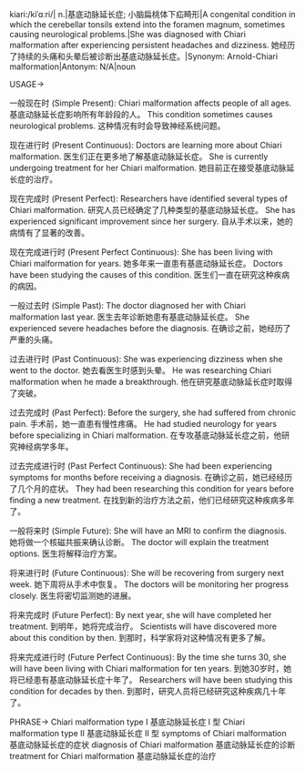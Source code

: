 kiari:/kiˈɑːri/| n.|基底动脉延长症; 小脑扁桃体下疝畸形|A congenital condition in which the cerebellar tonsils extend into the foramen magnum, sometimes causing neurological problems.|She was diagnosed with Chiari malformation after experiencing persistent headaches and dizziness. 她经历了持续的头痛和头晕后被诊断出基底动脉延长症。|Synonym:  Arnold-Chiari malformation|Antonym: N/A|noun


USAGE->

一般现在时 (Simple Present):
Chiari malformation affects people of all ages. 基底动脉延长症影响所有年龄段的人。
This condition sometimes causes neurological problems. 这种情况有时会导致神经系统问题。

现在进行时 (Present Continuous):
Doctors are learning more about Chiari malformation. 医生们正在更多地了解基底动脉延长症。
She is currently undergoing treatment for her Chiari malformation. 她目前正在接受基底动脉延长症的治疗。

现在完成时 (Present Perfect):
Researchers have identified several types of Chiari malformation. 研究人员已经确定了几种类型的基底动脉延长症。
She has experienced significant improvement since her surgery. 自从手术以来，她的病情有了显著的改善。

现在完成进行时 (Present Perfect Continuous):
She has been living with Chiari malformation for years. 她多年来一直患有基底动脉延长症。
Doctors have been studying the causes of this condition. 医生们一直在研究这种疾病的病因。

一般过去时 (Simple Past):
The doctor diagnosed her with Chiari malformation last year. 医生去年诊断她患有基底动脉延长症。
She experienced severe headaches before the diagnosis. 在确诊之前，她经历了严重的头痛。

过去进行时 (Past Continuous):
She was experiencing dizziness when she went to the doctor. 她去看医生时感到头晕。
He was researching Chiari malformation when he made a breakthrough. 他在研究基底动脉延长症时取得了突破。

过去完成时 (Past Perfect):
Before the surgery, she had suffered from chronic pain. 手术前，她一直患有慢性疼痛。
He had studied neurology for years before specializing in Chiari malformation. 在专攻基底动脉延长症之前，他研究神经病学多年。

过去完成进行时 (Past Perfect Continuous):
She had been experiencing symptoms for months before receiving a diagnosis. 在确诊之前，她已经经历了几个月的症状。
They had been researching this condition for years before finding a new treatment. 在找到新的治疗方法之前，他们已经研究这种疾病多年了。

一般将来时 (Simple Future):
She will have an MRI to confirm the diagnosis. 她将做一个核磁共振来确认诊断。
The doctor will explain the treatment options. 医生将解释治疗方案。

将来进行时 (Future Continuous):
She will be recovering from surgery next week. 她下周将从手术中恢复。
The doctors will be monitoring her progress closely. 医生将密切监测她的进展。

将来完成时 (Future Perfect):
By next year, she will have completed her treatment. 到明年，她将完成治疗。
Scientists will have discovered more about this condition by then. 到那时，科学家将对这种情况有更多了解。

将来完成进行时 (Future Perfect Continuous):
By the time she turns 30, she will have been living with Chiari malformation for ten years. 到她30岁时，她将已经患有基底动脉延长症十年了。
Researchers will have been studying this condition for decades by then. 到那时，研究人员将已经研究这种疾病几十年了。


PHRASE->
Chiari malformation type I  基底动脉延长症 I 型
Chiari malformation type II 基底动脉延长症 II 型
symptoms of Chiari malformation 基底动脉延长症的症状
diagnosis of Chiari malformation 基底动脉延长症的诊断
treatment for Chiari malformation 基底动脉延长症的治疗
